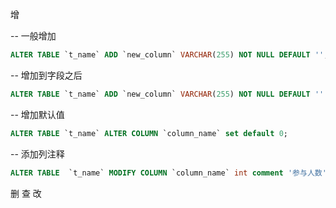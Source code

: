 增

-- 一般增加
```sql
ALTER TABLE `t_name` ADD `new_column` VARCHAR(255) NOT NULL DEFAULT '';
```
-- 增加到字段之后
```sql
ALTER TABLE `t_name` ADD `new_column` VARCHAR(255) NOT NULL DEFAULT '' AFTER 'other_column';
```
-- 增加默认值
```sql
ALTER TABLE `t_name` ALTER COLUMN `column_name` set default 0;
```
-- 添加列注释
```sql
ALTER TABLE  `t_name` MODIFY COLUMN `column_name` int comment '参与人数'
```

删
查
改